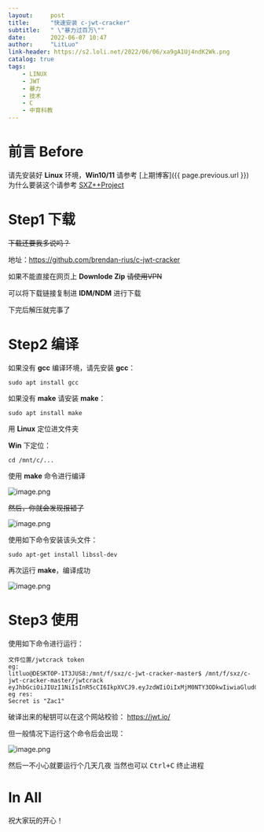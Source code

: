 ```yaml
---
layout:     post
title:      "快速安装 c-jwt-cracker"
subtitle:   " \"暴力过百万\""
date:       2022-06-07 10:47
author:     "LitLuo"
link-header: https://s2.loli.net/2022/06/06/xa9gA1Uj4ndK2Wk.png
catalog: true
tags:
    - LINUX
    - JWT
    - 暴力
    - 技术
    - C
    - 中育科教
---
```

# 前言 Before

请先安装好 **Linux** 环境，**Win10/11** 请参考 [上期博客]({{ page.previous.url }})
为什么要装这个请参考 [SXZ++Project](https://sxz-oi.github.io/2022/06/06/%E6%B5%85%E6%9E%90%E4%B8%AD%E8%82%B2%E7%9A%84%E8%BA%AB%E4%BB%BD%E9%AA%8C%E8%AF%81/)

# Step1 下载

~~下载还要我多说吗？~~

地址：<https://github.com/brendan-rius/c-jwt-cracker>

如果不能直接在网页上 **Downlode Zip** ~~请使用VPN~~

可以将下载链接复制进 **IDM/NDM** 进行下载

下完后解压就完事了

# Step2 编译

如果没有 **gcc** 编译环境，请先安装 **gcc**：
```shell
sudo apt install gcc
```

如果没有 **make** 请安装 **make**：
```shell
sudo apt install make
```

用 **Linux** 定位进文件夹

**Win** 下定位：
```shell
cd /mnt/c/...
```

使用 **make** 命令进行编译

![image.png](https://s2.loli.net/2022/06/07/4Pg9E1uXC67k3jp.png)

~~然后，你就会发现报错了~~

![image.png](https://s2.loli.net/2022/06/07/MBRAmN4FLxtHSVg.png)

使用如下命令安装该头文件：
```shell
sudo apt-get install libssl-dev
```

再次运行 **make**，编译成功

![image.png](https://s2.loli.net/2022/06/07/Y27uKxrXgIiQb8M.png)

# Step3 使用

使用如下命令进行运行：

```shell
文件位置/jwtcrack token
eg:
litluo@DESKTOP-1T3JUS8:/mnt/f/sxz/c-jwt-cracker-master$ /mnt/f/sxz/c-jwt-cracker-master/jwtcrack  eyJhbGciOiJIUzI1NiIsInR5cCI6IkpXVCJ9.eyJzdWIiOiIxMjM0NTY3ODkwIiwiaGludCI6IlRoZSBTaWduYXR1cmUncyBNZDUgaXMgWmlwJ3MgUGFzc3dvcmQiLCJpYXQiOjE1MTYyMzkwMjJ9.wvVICsoUEmVkDxWAfBgDR9Xp32x88OB1h08UmTTenxA
eg res:
Secret is "Zac1"
```

破译出来的秘钥可以在这个网站校验：
<https://jwt.io/>

但一般情况下运行这个命令后会出现：

![image.png](https://s2.loli.net/2022/06/07/L1ZkWQOsrhgtmFB.png)

然后一不小心就要运行个几天几夜
当然也可以 <kbd>Ctrl+C</kbd> 终止进程

# In All

祝大家玩的开心！
